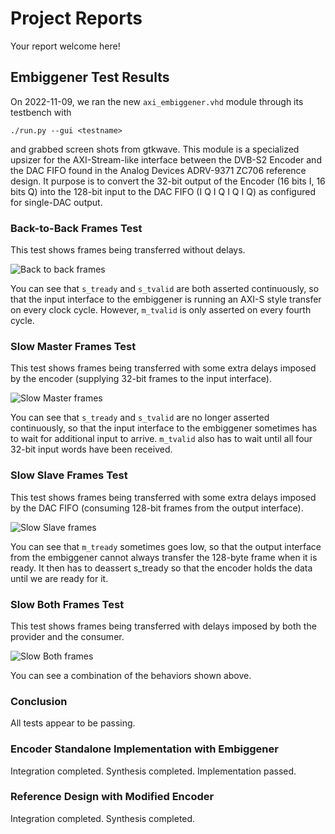 # Project Reports

Your report welcome here!

## Embiggener Test Results

On 2022-11-09, we ran the new `axi_embiggener.vhd` module through its testbench with
```
./run.py --gui <testname>
```
and grabbed screen shots from gtkwave. This module is a specialized upsizer for the AXI-Stream-like interface between the DVB-S2 Encoder and the DAC FIFO found in the Analog Devices ADRV-9371 ZC706 reference design. It purpose is to convert the 32-bit output of the Encoder (16 bits I, 16 bits Q) into the 128-bit input to the DAC FIFO (I Q I Q I Q I Q) as configured for single-DAC output.

### Back-to-Back Frames Test

This test shows frames being transferred without delays.

![Back to back frames](https://user-images.githubusercontent.com/5356541/201252145-62e9ddaa-925a-492b-873f-d23a1faadbbe.png "Back to back frames")

You can see that `s_tready` and `s_tvalid` are both asserted continuously, so that the input interface to the embiggener is running an AXI-S style transfer on every clock cycle. However, `m_tvalid` is only asserted on every fourth cycle.

### Slow Master Frames Test

This test shows frames being transferred with some extra delays imposed by the encoder (supplying 32-bit frames to the input interface).

![Slow Master frames](https://user-images.githubusercontent.com/5356541/201252285-84690474-17a7-4ff9-a115-155fb3d2a388.png "Slow Master frames")

You can see that `s_tready` and `s_tvalid` are no longer asserted continuously, so that the input interface to the embiggener sometimes has to wait for additional input to arrive. `m_tvalid` also has to wait until all four 32-bit input words have been received.

### Slow Slave Frames Test

This test shows frames being transferred with some extra delays imposed by the DAC FIFO (consuming 128-bit frames from the output interface).

![Slow Slave frames](https://user-images.githubusercontent.com/5356541/201252281-b81771e1-6cd2-428f-b8f6-9b331736b89e.png "Slow Slave frames")

You can see that `m_tready` sometimes goes low, so that the output interface from the embiggener cannot always transfer the 128-byte frame when it is ready. It then has to deassert s_tready so that the encoder holds the data until we are ready for it.

### Slow Both Frames Test

This test shows frames being transferred with delays imposed by both the provider and the consumer.

![Slow Both frames](https://user-images.githubusercontent.com/5356541/201252287-b96bd787-49e8-442f-96fa-d14d8cd25ea6.png "Slow Both frames")

You can see a combination of the behaviors shown above.

### Conclusion

All tests appear to be passing.

### Encoder Standalone Implementation with Embiggener

Integration completed. Synthesis completed. Implementation passed. 

### Reference Design with Modified Encoder

Integration completed. Synthesis completed. 
